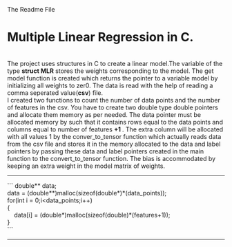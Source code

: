 <head>
  The Readme File
</head>
<h1>
  Multiple Linear Regression in C.
</h1>
<br>
The project uses structures in C to create a linear model.The variable of the type <b>struct MLR</b> stores the weights corresponding to the model. The get model function is created which returns the pointer to a variable model by initializing all weights to zer0. The data is read with the help of reading a comma seperated value(<b>csv</b>) file.
<br>
  I created two functions to count the number of data points and the number of features in the csv. You have to create two double type double pointers and allocate them memory as per needed. The data pointer must be allocated memory by such that it contains rows equal to the data points and columns equal to number of features <b> +1 </b>. The extra column will be allocated with all values 1 by the conver_to_tensor function which actually reads data from the csv file and stores it in the memory allocated to the data and label pointers by passing these data and label pointers created in the main function to the convert_to_tensor function. The bias is accommodated by keeping an extra weight in the model matrix of weights.
<hr>
```
double** data;
<br>
data = (double**)malloc(sizeof(double*)*(data_points));
<br>
for(int i = 0;i&ltdata_points;i++)
<br>
{
<br>
  &nbsp&nbsp&nbsp&nbspdata[i] = (double*)malloc(sizeof(double)*(features+1));<br>
}
<br>
```
<hr>
